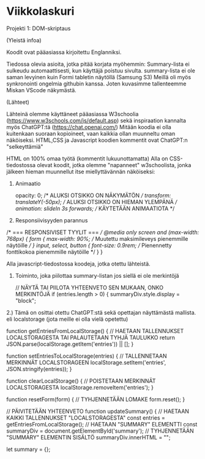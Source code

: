 # Viikkolaskuri
Projekti 1: DOM-skriptaus

(Yleistä infoa)

Koodit ovat pääasiassa kirjoitettu Englanniksi.

Tiedossa olevia asioita, jotka pitää korjata myöhemmin: Summary-lista ei sulkeudu automaattisesti, kun käyttäjä poistuu sivulta. 
summary-lista ei ole saman levyinen kuin Formi tabletin näytöllä (Samsung S3)
Meillä oli myös synkronointi ongelmia githubin kanssa. Joten kuvasimme tallenteemme Miskan VScode näkymästä.

(Lähteet)

Lähteinä olemme käyttäneet pääasiassa W3schoolia (https://www.w3schools.com/js/default.asp) sekä inspiraation kannalta myös ChatGPT:tä (https://chat.openai.com/)
Mitään koodia ei olla kuitenkaan suoraan kopioineet, vaan kaikkia ollan muunneltu oman näköiseksi. 
HTML,CSS ja Javascript koodien kommentit ovat ChatGPT:n "selkeyttämiä" 

HTML on 100% omaa työtä (kommentit lukuunottamatta)
Alla on CSS-tiedostossa olevat koodit, jotka olemme "napanneet" w3schoolista, jonka jälkeen hieman muunnellut itse miellyttävännän näköiseksi:

1) Animaatio
   
    opacity: 0; /* ALUKSI OTSIKKO ON NÄKYMÄTÖN */
    transform: translateY(-50px); /* ALUKSI OTSIKKO ON HIEMAN YLEMPÄNÄ */
    animation: slideIn 3s forwards; /* KÄYTETÄÄN ANIMAATIOTA */

2) Responsiivisyyden parannus
   
  /* === RESPONSIVISET TYYLIT === */
  @media only screen and (max-width: 768px) {
      form {
          max-width: 90%; /* Muutettu maksimileveys pienemmille näytöille */
      }
      input, select, button {
          font-size: 0.9rem; /* Pienennetty fonttikokoa pienemmille näytöille */
      }
  }

Alla javascript-tiedostossa koodeja, jotka otettu lähteistä.

1) Toiminto, joka piilottaa summary-listan jos siellä ei ole merkintöjä

   // NÄYTÄ TAI PIILOTA YHTEENVETO SEN MUKAAN, ONKO MERKINTÖJÄ
    if (entries.length > 0) {
        summaryDiv.style.display = "block";

2.) Tämä on osittai otettu ChatGPT:stä sekä opettajan näyttämästä mallista. eli localstorage (jota meille ei olla vielä opetettu)

function getEntriesFromLocalStorage() {
    // HAETAAN TALLENNUKSET LOCALSTORAGESTA TAI PALAUTETAAN TYHJÄ TAULUKKO
    return JSON.parse(localStorage.getItem('entries')) || [];
}

function setEntriesToLocalStorage(entries) {
    // TALLENNETAAN MERKINNÄT LOCALSTORAGEEN
    localStorage.setItem('entries', JSON.stringify(entries));
}

function clearLocalStorage() {
    // POISTETAAN MERKINNÄT LOCALSTORAGESTA
    localStorage.removeItem('entries');
}

function resetForm(form) {
    // TYHJENNETÄÄN LOMAKE
    form.reset();
}

// PÄIVITETÄÄN YHTEENVETO
function updateSummary() {
    // HAETAAN KAIKKI TALLENNUKSET "LOCALSTORAGESTA"
    const entries = getEntriesFromLocalStorage();
    // HAETAAN "SUMMARY" ELEMENTTI
    const summaryDiv = document.getElementById('summary');
    // TYHJENNETÄÄN "SUMMARY" ELEMENTIN SISÄLTÖ
    summaryDiv.innerHTML = "";
    
  let summary = {};

    
